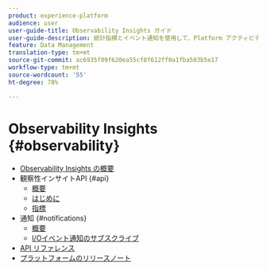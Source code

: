 ```yaml
---
product: experience-platform
audience: user
user-guide-title: Observability Insights ガイド
user-guide-description: 統計指標とイベント通知を使用して、Platform アクティビティを監視します。
feature: Data Management
translation-type: tm+mt
source-git-commit: ac6935f09f620ea55cf8f612ff0a1fba503b5e17
workflow-type: tm+mt
source-wordcount: '55'
ht-degree: 78%

---
```



# Observability Insights {#observability}

* [Observability Insights の概要](home.md)
* 観察性インサイトAPI {#api}
   * [概要](api/overview.md)
   * [はじめに](api/getting-started.md)
   * [指標](api/metrics.md)
* 通知 {#notifications}
   * [概要](notifications/overview.md)
   * [I/Oイベント通知のサブスクライブ](notifications/subscribe.md)
* [API リファレンス](https://www.adobe.io/apis/experienceplatform/home/api-reference.html#!acpdr/swagger-specs/observability-insights.yaml)
* [プラットフォームのリリースノート](https://docs.adobe.com/content/help/ja-JP/experience-platform/release-notes/latest.html)